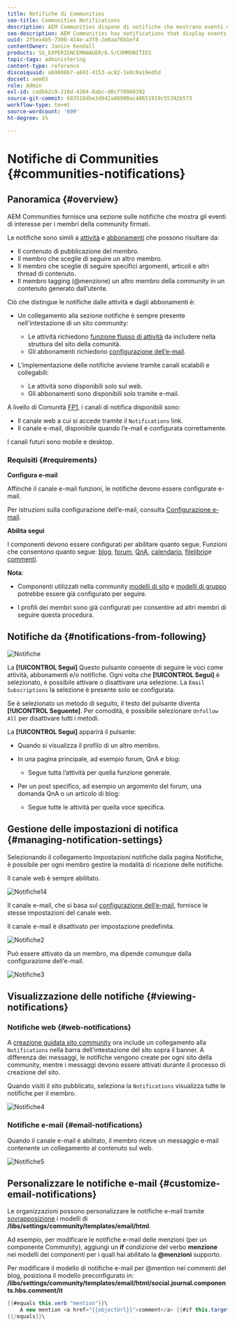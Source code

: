 ```yaml
---
title: Notifiche di Communities
seo-title: Communities Notifications
description: AEM Communities dispone di notifiche che mostrano eventi di interesse per il membro della community che ha effettuato l’accesso
seo-description: AEM Communities has notifications that display events of interest to the signed-in community member
uuid: 2f5ea4b5-7308-414e-a3f8-2e8aa76b1ef4
contentOwner: Janice Kendall
products: SG_EXPERIENCEMANAGER/6.5/COMMUNITIES
topic-tags: administering
content-type: reference
discoiquuid: ab9088b7-a691-4153-ac82-1e8c0a19ed5d
docset: aem65
role: Admin
exl-id: cadb62c9-210d-4204-8abc-d0cf70960392
source-git-commit: 603518dbe3d842a08900ac40651919c55392b573
workflow-type: tm+mt
source-wordcount: '609'
ht-degree: 1%

---
```


# Notifiche di Communities {#communities-notifications}

## Panoramica {#overview}

AEM Communities fornisce una sezione sulle notifiche che mostra gli eventi di interesse per i membri della community firmati.

Le notifiche sono simili a [attività](/help/communities/essentials-activities.md) e [abbonamenti](/help/communities/subscriptions.md) che possono risultare da:

* Il contenuto di pubblicazione del membro.
* Il membro che sceglie di seguire un altro membro.
* Il membro che sceglie di seguire specifici argomenti, articoli e altri thread di contenuto.
* Il membro tagging (@menzione) un altro membro della community in un contenuto generato dall’utente.

Ciò che distingue le notifiche dalle attività e dagli abbonamenti è:

* Un collegamento alla sezione notifiche è sempre presente nell&#39;intestazione di un sito community:

   * Le attività richiedono [funzione flusso di attività](/help/communities/functions.md#activity-stream-function) da includere nella struttura del sito della comunità.
   * Gli abbonamenti richiedono [configurazione dell’e-mail](/help/communities/email.md).

* L’implementazione delle notifiche avviene tramite canali scalabili e collegabili:

   * Le attività sono disponibili solo sul web.
   * Gli abbonamenti sono disponibili solo tramite e-mail.

A livello di Comunità [FP1](/help/communities/deploy-communities.md#latestfeaturepack), i canali di notifica disponibili sono:

* Il canale web a cui si accede tramite il `Notifications` link.
* Il canale e-mail, disponibile quando l’e-mail è configurata correttamente.

I canali futuri sono mobile e desktop.

### Requisiti  {#requirements}

**Configura e-mail**

Affinché il canale e-mail funzioni, le notifiche devono essere configurate e-mail.

Per istruzioni sulla configurazione dell’e-mail, consulta [Configurazione e-mail](/help/communities/analytics.md).

**Abilita segui**

I componenti devono essere configurati per abilitare quanto segue. Funzioni che consentono quanto segue: [blog](/help/communities/blog-feature.md), [forum](/help/communities/forum.md), [QnA](/help/communities/working-with-qna.md), [calendario](/help/communities/calendar.md), [filelibrio](/help/communities/file-library.md)e [commenti](/help/communities/comments.md).

**Nota**:

* Componenti utilizzati nella community [modelli di sito](/help/communities/sites.md) e [modelli di gruppo](/help/communities/tools-groups.md) potrebbe essere già configurato per seguire.

* I profili dei membri sono già configurati per consentire ad altri membri di seguire questa procedura.

## Notifiche da {#notifications-from-following}

![Notifiche](assets/notifications.png)

La **[!UICONTROL Segui]** Questo pulsante consente di seguire le voci come attività, abbonamenti e/o notifiche. Ogni volta che **[!UICONTROL Segui]** è selezionato, è possibile attivare o disattivare una selezione. La `Email Subscriptions` la selezione è presente solo se configurata.

Se è selezionato un metodo di seguito, il testo del pulsante diventa **[!UICONTROL Seguente]**. Per comodità, è possibile selezionare `Unfollow All` per disattivare tutti i metodi.

La **[!UICONTROL Segui]** apparirà il pulsante:

* Quando si visualizza il profilo di un altro membro.
* In una pagina principale, ad esempio forum, QnA e blog:

   * Segue tutta l’attività per quella funzione generale.

* Per un post specifico, ad esempio un argomento del forum, una domanda QnA o un articolo di blog:

   * Segue tutte le attività per quella voce specifica.

## Gestione delle impostazioni di notifica {#managing-notification-settings}

Selezionando il collegamento Impostazioni notifiche dalla pagina Notifiche, è possibile per ogni membro gestire la modalità di ricezione delle notifiche.

Il canale web è sempre abilitato.

![Notifiche14](assets/notifications1.png)

Il canale e-mail, che si basa sul [configurazione dell’e-mail](/help/communities/email.md), fornisce le stesse impostazioni del canale web.

Il canale e-mail è disattivato per impostazione predefinita.

![Notifiche2](assets/notifications2.png)

Può essere attivato da un membro, ma dipende comunque dalla configurazione dell’e-mail.

![Notifiche3](assets/notifications3.png)

## Visualizzazione delle notifiche {#viewing-notifications}

### Notifiche web {#web-notifications}

A [creazione guidata sito community](/help/communities/sites-console.md) ora include un collegamento alla `Notifications` nella barra dell&#39;intestazione del sito sopra il banner. A differenza dei messaggi, le notifiche vengono create per ogni sito della community, mentre i messaggi devono essere attivati durante il processo di creazione del sito.

Quando visiti il sito pubblicato, seleziona la `Notifications` visualizza tutte le notifiche per il membro.

![Notifiche4](assets/notifications4.png)

### Notifiche e-mail {#email-notifications}

Quando il canale e-mail è abilitato, il membro riceve un messaggio e-mail contenente un collegamento al contenuto sul web.

![Notifiche5](assets/notifications5.png)

## Personalizzare le notifiche e-mail {#customize-email-notifications}

Le organizzazioni possono personalizzare le notifiche e-mail tramite [sovrapposizione](/help/communities/client-customize.md#overlays) i modelli di **/libs/settings/community/templates/email/html**.

Ad esempio, per modificare le notifiche e-mail delle menzioni (per un componente Community), aggiungi un **if** condizione del verbo **menzione** nei modelli dei componenti per i quali hai abilitato la **@menzioni** supporto.

Per modificare il modello di notifiche e-mail per @mention nei commenti del blog, posiziona il modello preconfigurato in: **/libs/settings/community/templates/email/html/social.journal.components.hbs.comment/it**

```java
{{#equals this.verb "mention"}}\
    A new mention <a href="{{objectUrl}}">comment</a> {{#if this.target.properties.[jcr:title]}}to the article "{{{target.displayName}}}" {{/if}}was added by {{{user.name}}} on {{dateUtil this.published format="EEE, d MMM yyyy HH:mm:ss z"}}.\n \
{{/equals}}\
```
